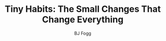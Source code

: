 ---
title: "Tiny Habits: The Small Changes That Change Everything"
author: BJ Fogg
completed: 2022-12-31
---